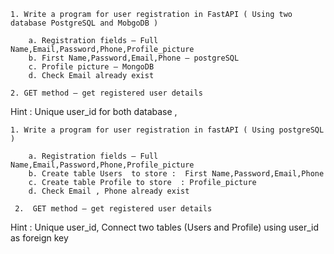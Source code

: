     1. Write a program for user registration in FastAPI ( Using two database PostgreSQL and MobgoDB )

        a. Registration fields – Full Name,Email,Password,Phone,Profile_picture
        b. First Name,Password,Email,Phone — postgreSQL
        c. Profile picture – MongoDB
        d. Check Email already exist

    2. GET method – get registered user details

Hint : Unique user_id for both database , 







    1. Write a program for user registration in fastAPI ( Using postgreSQL )

        a. Registration fields – Full Name,Email,Password,Phone,Profile_picture
        b. Create table Users  to store :  First Name,Password,Email,Phone
        c. Create table Profile to store  : Profile_picture
        d. Check Email , Phone already exist

     2.  GET method – get registered user details
	
Hint : Unique user_id, Connect two tables (Users and Profile) using user_id as foreign key